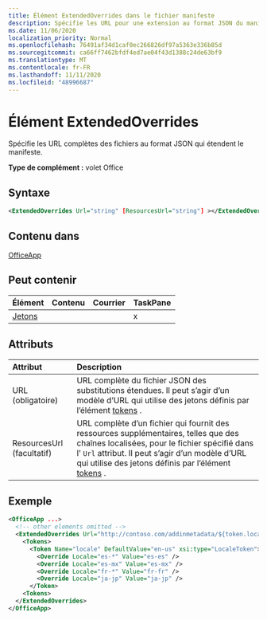 ```yaml
---
title: Élément ExtendedOverrides dans le fichier manifeste
description: Spécifie les URL pour une extension au format JSON du manifeste.
ms.date: 11/06/2020
localization_priority: Normal
ms.openlocfilehash: 76491af34d1caf0ec266826df97a5363e336b85d
ms.sourcegitcommit: ca66ff7462bfdf4ed7ae04f43d1388c24de63bf9
ms.translationtype: MT
ms.contentlocale: fr-FR
ms.lasthandoff: 11/11/2020
ms.locfileid: "48996687"
---
```

# <a name="extendedoverrides-element"></a>Élément ExtendedOverrides

Spécifie les URL complètes des fichiers au format JSON qui étendent le manifeste.

**Type de complément :** volet Office

## <a name="syntax"></a>Syntaxe

```XML
<ExtendedOverrides Url="string" [ResourcesUrl="string"] ></ExtendedOverrides>
```

## <a name="contained-in"></a>Contenu dans

[OfficeApp](officeapp.md)

## <a name="can-contain"></a>Peut contenir

|Élément|Contenu|Courrier|TaskPane|
|:-----|:-----|:-----|:-----|
|[Jetons](tokens.md)|||x|

## <a name="attributes"></a>Attributs

|Attribut|Description|
|:-----|:-----|
|URL (obligatoire)| URL complète du fichier JSON des substitutions étendues. Il peut s’agir d’un modèle d’URL qui utilise des jetons définis par l’élément [tokens](tokens.md) .|
|ResourcesUrl (facultatif) | URL complète d’un fichier qui fournit des ressources supplémentaires, telles que des chaînes localisées, pour le fichier spécifié dans l' `Url` attribut. Il peut s’agir d’un modèle d’URL qui utilise des jetons définis par l’élément [tokens](tokens.md) .|

## <a name="example"></a>Exemple

```XML
<OfficeApp ...>
  <!-- other elements omitted -->
  <ExtendedOverrides Url="http://contoso.com/addinmetadata/${token.locale}/extended-manifest-overrides.json">
    <Tokens>
      <Token Name="locale" DefaultValue="en-us" xsi:type="LocaleToken">
        <Override Locale="es-*" Value="es-es" />
        <Override Locale="es-mx" Value="es-mx" />
        <Override Locale="fr-*" Value="fr-fr" />
        <Override Locale="ja-jp" Value="ja-jp" />
      </Token>
    <Tokens>
  </ExtendedOverrides>
</OfficeApp>
```
